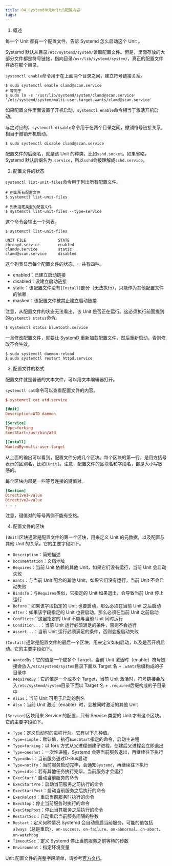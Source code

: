 ```yaml
---
title: 04_Systemd单元Unit的配置内容
tags: 
---
```


1. 概述

每一个 Unit 都有一个配置文件，告诉 Systemd 怎么启动这个 Unit 。

Systemd 默认从目录`/etc/systemd/system/`读取配置文件。但是，里面存放的大部分文件都是符号链接，指向目录`/usr/lib/systemd/system/`，真正的配置文件存放在那个目录。

`systemctl enable`命令用于在上面两个目录之间，建立符号链接关系。

``` shell
$ sudo systemctl enable clamd@scan.service
# 等同于
$ sudo ln -s '/usr/lib/systemd/system/clamd@scan.service' '/etc/systemd/system/multi-user.target.wants/clamd@scan.service'
```

如果配置文件里面设置了开机启动，`systemctl enable`命令相当于激活开机启动。

与之对应的，`systemctl disable`命令用于在两个目录之间，撤销符号链接关系，相当于撤销开机启动。

``` shell
$ sudo systemctl disable clamd@scan.service
```

配置文件的后缀名，就是该 Unit 的种类，比如`sshd.socket`。如果省略，Systemd 默认后缀名为`.service`，所以`sshd`会被理解成`sshd.service`。

2. 配置文件的状态

`systemctl list-unit-files`命令用于列出所有配置文件。

``` shell
# 列出所有配置文件
$ systemctl list-unit-files

# 列出指定类型的配置文件
$ systemctl list-unit-files --type=service
```

这个命令会输出一个列表。

``` shell
$ systemctl list-unit-files

UNIT FILE              STATE
chronyd.service        enabled
clamd@.service         static
clamd@scan.service     disabled
```

这个列表显示每个配置文件的状态，一共有四种。
*   enabled：已建立启动链接
*   disabled：没建立启动链接
*   static：该配置文件没有`[Install]`部分（无法执行），只能作为其他配置文件的依赖
*   masked：该配置文件被禁止建立启动链接

注意，从配置文件的状态无法看出，该 Unit 是否正在运行。这必须执行前面提到的`systemctl status`命令。

``` shell
$ systemctl status bluetooth.service
```

一旦修改配置文件，就要让 SystemD 重新加载配置文件，然后重新启动，否则修改不会生效。

``` shell
$ sudo systemctl daemon-reload
$ sudo systemctl restart httpd.service
```

3. 配置文件的格式

配置文件就是普通的文本文件，可以用文本编辑器打开。

`systemctl cat`命令可以查看配置文件的内容。

``` systemd.conf
$ systemctl cat atd.service

[Unit]
Description=ATD daemon

[Service]
Type=forking
ExecStart=/usr/bin/atd

[Install]
WantedBy=multi-user.target
```

从上面的输出可以看到，配置文件分成几个区块。每个区块的第一行，是用方括号表示的区别名，比如`[Unit]`。注意，配置文件的区块名和字段名，都是大小写敏感的。

每个区块内部是一些等号连接的键值对。

``` systemd.conf
[Section]
Directive1=value
Directive2=value
. . .
```

注意，键值对的等号两侧不能有空格。

4. 配置文件的区块

`[Unit]`区块通常是配置文件的第一个区块，用来定义 Unit 的元数据，以及配置与其他 Unit 的关系。它的主要字段如下。
*   `Description`：简短描述
*   `Documentation`：文档地址
*   `Requires`：当前 Unit 依赖的其他 Unit，如果它们没有运行，当前 Unit 会启动失败
*   `Wants`：与当前 Unit 配合的其他 Unit，如果它们没有运行，当前 Unit 不会启动失败
*   `BindsTo`：与`Requires`类似，它指定的 Unit 如果退出，会导致当前 Unit 停止运行
*   `Before`：如果该字段指定的 Unit 也要启动，那么必须在当前 Unit 之后启动
*   `After`：如果该字段指定的 Unit 也要启动，那么必须在当前 Unit 之前启动
*   `Conflicts`：这里指定的 Unit 不能与当前 Unit 同时运行
*   `Condition...`：当前 Unit 运行必须满足的条件，否则不会运行
*   `Assert...`：当前 Unit 运行必须满足的条件，否则会报启动失败

`[Install]`通常是配置文件的最后一个区块，用来定义如何启动，以及是否开机启动。它的主要字段如下。
*   `WantedBy`：它的值是一个或多个 Target，当前 Unit 激活时（enable）符号链接会放入`/etc/systemd/system`目录下面以 Target 名 + `.wants`后缀构成的子目录中
*   `RequiredBy`：它的值是一个或多个 Target，当前 Unit 激活时，符号链接会放入`/etc/systemd/system`目录下面以 Target 名 + `.required`后缀构成的子目录中
*   `Alias`：当前 Unit 可用于启动的别名
*   `Also`：当前 Unit 激活（enable）时，会被同时激活的其他 Unit

`[Service]`区块用来 Service 的配置，只有 Service 类型的 Unit 才有这个区块。它的主要字段如下。
*   `Type`：定义启动时的进程行为。它有以下几种值。
*   `Type=simple`：默认值，执行`ExecStart`指定的命令，启动主进程
*   `Type=forking`：以 fork 方式从父进程创建子进程，创建后父进程会立即退出
*   `Type=oneshot`：一次性进程，Systemd 会等当前服务退出，再继续往下执行
*   `Type=dbus`：当前服务通过D-Bus启动
*   `Type=notify`：当前服务启动完毕，会通知`Systemd`，再继续往下执行
*   `Type=idle`：若有其他任务执行完毕，当前服务才会运行
*   `ExecStart`：启动当前服务的命令
*   `ExecStartPre`：启动当前服务之前执行的命令
*   `ExecStartPost`：启动当前服务之后执行的命令
*   `ExecReload`：重启当前服务时执行的命令
*   `ExecStop`：停止当前服务时执行的命令
*   `ExecStopPost`：停止当其服务之后执行的命令
*   `RestartSec`：自动重启当前服务间隔的秒数
*   `Restart`：定义何种情况 Systemd 会自动重启当前服务，可能的值包括`always`（总是重启）、`on-success`、`on-failure`、`on-abnormal`、`on-abort`、`on-watchdog`
*   `TimeoutSec`：定义 Systemd 停止当前服务之前等待的秒数
*   `Environment`：指定环境变量

Unit 配置文件的完整字段清单，请参考[官方文档](https://www.freedesktop.org/software/systemd/man/systemd.unit.html)。